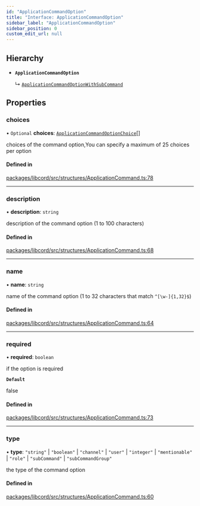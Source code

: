```yaml
---
id: "ApplicationCommandOption"
title: "Interface: ApplicationCommandOption"
sidebar_label: "ApplicationCommandOption"
sidebar_position: 0
custom_edit_url: null
---
```


## Hierarchy

- **`ApplicationCommandOption`**

  ↳ [`ApplicationCommandOptionWithSubCommand`](ApplicationCommandOptionWithSubCommand.md)

## Properties

### choices

• `Optional` **choices**: [`ApplicationCommandOptionChoice`](ApplicationCommandOptionChoice.md)[]

choices of the command option,You can specify a maximum of 25 choices per option

#### Defined in

[packages/libcord/src/structures/ApplicationCommand.ts:78](https://github.com/Libcord/libcord/blob/60a6e24/packages/libcord/src/structures/ApplicationCommand.ts#L78)

___

### description

• **description**: `string`

description of the command option (1 to 100 characters)

#### Defined in

[packages/libcord/src/structures/ApplicationCommand.ts:68](https://github.com/Libcord/libcord/blob/60a6e24/packages/libcord/src/structures/ApplicationCommand.ts#L68)

___

### name

• **name**: `string`

name of the command option (1 to 32 characters that match `^[\w-]{1,32}$`)

#### Defined in

[packages/libcord/src/structures/ApplicationCommand.ts:64](https://github.com/Libcord/libcord/blob/60a6e24/packages/libcord/src/structures/ApplicationCommand.ts#L64)

___

### required

• **required**: `boolean`

if the option is required

**`Default`**

false

#### Defined in

[packages/libcord/src/structures/ApplicationCommand.ts:73](https://github.com/Libcord/libcord/blob/60a6e24/packages/libcord/src/structures/ApplicationCommand.ts#L73)

___

### type

• **type**: ``"string"`` \| ``"boolean"`` \| ``"channel"`` \| ``"user"`` \| ``"integer"`` \| ``"mentionable"`` \| ``"role"`` \| ``"subCommand"`` \| ``"subCommandGroup"``

the type of the command option

#### Defined in

[packages/libcord/src/structures/ApplicationCommand.ts:60](https://github.com/Libcord/libcord/blob/60a6e24/packages/libcord/src/structures/ApplicationCommand.ts#L60)
